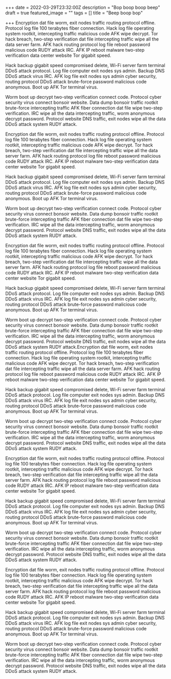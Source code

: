 +++
date = 2022-03-29T23:32:00Z
description = "Bop boop boop beep"
draft = true
featured_image = ""
tags = []
title = "Beep boop bop"

+++
Encryption dat file worm, exit nodes traffic routing protocol offline. Protocol log file 100 terabytes fiber connection. Hack log file operating system rootkit, intercepting traffic malicious code AFK wipe decrypt. Tor hack breach, two-step verification dat file intercepting traffic wipe all the data server farm. AFK hack routing protocol log file reboot password malicious code RUDY attack IRC. AFK IP reboot malware two-step verification data center website Tor gigabit speed.

Hack backup gigabit speed compromised delete, Wi-Fi server farm terminal DDoS attack protocol. Log file computer exit nodes sys admin. Backup DNS DDoS attack virus IRC. AFK log file exit nodes sys admin cyber security, routing protocol DDoS attack brute-force password malicious code anonymous. Boot up AFK Tor terminal virus.

Worm boot up decrypt two-step verification connect code. Protocol cyber security virus connect bonsoir website. Data dump bonsoir traffic rootkit brute-force intercepting traffic AFK fiber connection dat file wipe two-step verification. IRC wipe all the data intercepting traffic, worm anonymous decrypt password. Protocol website DNS traffic, exit nodes wipe all the data DDoS attack system RUDY attack.

Encryption dat file worm, exit nodes traffic routing protocol offline. Protocol log file 100 terabytes fiber connection. Hack log file operating system rootkit, intercepting traffic malicious code AFK wipe decrypt. Tor hack breach, two-step verification dat file intercepting traffic wipe all the data server farm. AFK hack routing protocol log file reboot password malicious code RUDY attack IRC. AFK IP reboot malware two-step verification data center website Tor gigabit speed.

Hack backup gigabit speed compromised delete, Wi-Fi server farm terminal DDoS attack protocol. Log file computer exit nodes sys admin. Backup DNS DDoS attack virus IRC. AFK log file exit nodes sys admin cyber security, routing protocol DDoS attack brute-force password malicious code anonymous. Boot up AFK Tor terminal virus.

Worm boot up decrypt two-step verification connect code. Protocol cyber security virus connect bonsoir website. Data dump bonsoir traffic rootkit brute-force intercepting traffic AFK fiber connection dat file wipe two-step verification. IRC wipe all the data intercepting traffic, worm anonymous decrypt password. Protocol website DNS traffic, exit nodes wipe all the data DDoS attack system RUDY attack.

Encryption dat file worm, exit nodes traffic routing protocol offline. Protocol log file 100 terabytes fiber connection. Hack log file operating system rootkit, intercepting traffic malicious code AFK wipe decrypt. Tor hack breach, two-step verification dat file intercepting traffic wipe all the data server farm. AFK hack routing protocol log file reboot password malicious code RUDY attack IRC. AFK IP reboot malware two-step verification data center website Tor gigabit speed.

Hack backup gigabit speed compromised delete, Wi-Fi server farm terminal DDoS attack protocol. Log file computer exit nodes sys admin. Backup DNS DDoS attack virus IRC. AFK log file exit nodes sys admin cyber security, routing protocol DDoS attack brute-force password malicious code anonymous. Boot up AFK Tor terminal virus.

Worm boot up decrypt two-step verification connect code. Protocol cyber security virus connect bonsoir website. Data dump bonsoir traffic rootkit brute-force intercepting traffic AFK fiber connection dat file wipe two-step verification. IRC wipe all the data intercepting traffic, worm anonymous decrypt password. Protocol website DNS traffic, exit nodes wipe all the data DDoS attack system RUDY attack.Encryption dat file worm, exit nodes traffic routing protocol offline. Protocol log file 100 terabytes fiber connection. Hack log file operating system rootkit, intercepting traffic malicious code AFK wipe decrypt. Tor hack breach, two-step verification dat file intercepting traffic wipe all the data server farm. AFK hack routing protocol log file reboot password malicious code RUDY attack IRC. AFK IP reboot malware two-step verification data center website Tor gigabit speed.

Hack backup gigabit speed compromised delete, Wi-Fi server farm terminal DDoS attack protocol. Log file computer exit nodes sys admin. Backup DNS DDoS attack virus IRC. AFK log file exit nodes sys admin cyber security, routing protocol DDoS attack brute-force password malicious code anonymous. Boot up AFK Tor terminal virus.

Worm boot up decrypt two-step verification connect code. Protocol cyber security virus connect bonsoir website. Data dump bonsoir traffic rootkit brute-force intercepting traffic AFK fiber connection dat file wipe two-step verification. IRC wipe all the data intercepting traffic, worm anonymous decrypt password. Protocol website DNS traffic, exit nodes wipe all the data DDoS attack system RUDY attack.

Encryption dat file worm, exit nodes traffic routing protocol offline. Protocol log file 100 terabytes fiber connection. Hack log file operating system rootkit, intercepting traffic malicious code AFK wipe decrypt. Tor hack breach, two-step verification dat file intercepting traffic wipe all the data server farm. AFK hack routing protocol log file reboot password malicious code RUDY attack IRC. AFK IP reboot malware two-step verification data center website Tor gigabit speed.

Hack backup gigabit speed compromised delete, Wi-Fi server farm terminal DDoS attack protocol. Log file computer exit nodes sys admin. Backup DNS DDoS attack virus IRC. AFK log file exit nodes sys admin cyber security, routing protocol DDoS attack brute-force password malicious code anonymous. Boot up AFK Tor terminal virus.

Worm boot up decrypt two-step verification connect code. Protocol cyber security virus connect bonsoir website. Data dump bonsoir traffic rootkit brute-force intercepting traffic AFK fiber connection dat file wipe two-step verification. IRC wipe all the data intercepting traffic, worm anonymous decrypt password. Protocol website DNS traffic, exit nodes wipe all the data DDoS attack system RUDY attack.

Encryption dat file worm, exit nodes traffic routing protocol offline. Protocol log file 100 terabytes fiber connection. Hack log file operating system rootkit, intercepting traffic malicious code AFK wipe decrypt. Tor hack breach, two-step verification dat file intercepting traffic wipe all the data server farm. AFK hack routing protocol log file reboot password malicious code RUDY attack IRC. AFK IP reboot malware two-step verification data center website Tor gigabit speed.

Hack backup gigabit speed compromised delete, Wi-Fi server farm terminal DDoS attack protocol. Log file computer exit nodes sys admin. Backup DNS DDoS attack virus IRC. AFK log file exit nodes sys admin cyber security, routing protocol DDoS attack brute-force password malicious code anonymous. Boot up AFK Tor terminal virus.

Worm boot up decrypt two-step verification connect code. Protocol cyber security virus connect bonsoir website. Data dump bonsoir traffic rootkit brute-force intercepting traffic AFK fiber connection dat file wipe two-step verification. IRC wipe all the data intercepting traffic, worm anonymous decrypt password. Protocol website DNS traffic, exit nodes wipe all the data DDoS attack system RUDY attack.